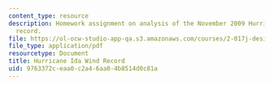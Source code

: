 ```yaml
---
content_type: resource
description: Homework assignment on analysis of the November 2009 Hurricane Ida wind
  record.
file: https://ol-ocw-studio-app-qa.s3.amazonaws.com/courses/2-017j-design-of-electromechanical-robotic-systems-fall-2009/9763372ceaa0c2a46aa04b8514d0c81a_MIT2_017JF09_p39.pdf
file_type: application/pdf
resourcetype: Document
title: Hurricane Ida Wind Record
uid: 9763372c-eaa0-c2a4-6aa0-4b8514d0c81a
---
```

